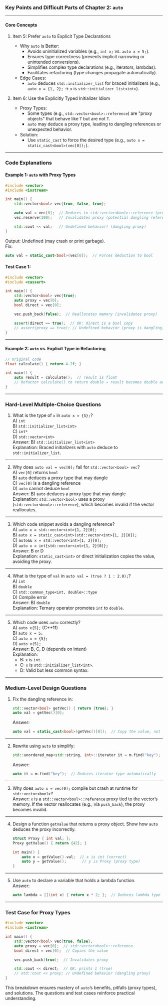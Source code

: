 ### Key Points and Difficult Parts of Chapter 2: `auto`

---

#### Core Concepts
1. Item 5: Prefer `auto` to Explicit Type Declarations  
   - Why `auto` is Better:
     - Avoids uninitialized variables (e.g., `int x;` vs. `auto x = 5;`).
     - Ensures type correctness (prevents implicit narrowing or unintended conversions).
     - Simplifies complex type declarations (e.g., iterators, lambdas).
     - Facilitates refactoring (type changes propagate automatically).
   - Edge Cases:
     - `auto` deduces `std::initializer_list` for braced initializers (e.g., `auto x = {1, 2};` → `x` is `std::initializer_list<int>`).

2. Item 6: Use the Explicitly Typed Initializer Idiom  
   - Proxy Types:
     - Some types (e.g., `std::vector<bool>::reference`) are "proxy objects" that behave like `T` but are not `T`.
     - `auto` may deduce a proxy type, leading to dangling references or unexpected behavior.
   - Solution:
     - Use `static_cast` to force the desired type (e.g., `auto x = static_cast<bool>(vec[0]);`).

---

### Code Explanations

#### Example 1: `auto` with Proxy Types
```cpp
#include <vector>
#include <iostream>

int main() {
    std::vector<bool> vec{true, false, true};

    auto val = vec[0];  // Deduces to std::vector<bool>::reference (proxy type)
    vec.reserve(100);   // Invalidates proxy (potential dangling reference)

    std::cout << val;   // Undefined behavior! (dangling proxy)
}
```
Output: Undefined (may crash or print garbage).  
Fix:  
```cpp
auto val = static_cast<bool>(vec[0]);  // Forces deduction to bool
```

#### Test Case 1:
```cpp
#include <vector>
#include <cassert>

int main() {
    std::vector<bool> vec{true};
    auto proxy = vec[0];
    bool direct = vec[0];

    vec.push_back(false);  // Reallocates memory (invalidates proxy)

    assert(direct == true);  // OK: direct is a bool copy
    // assert(proxy == true); // Undefined behavior (proxy is dangling)
}
```

---

#### Example 2: `auto` vs. Explicit Type in Refactoring
```cpp
// Original code
float calculate() { return 4.2f; }

int main() {
    auto result = calculate();  // result is float
    // Refactor calculate() to return double → result becomes double automatically
}
```

---

### Hard-Level Multiple-Choice Questions

1. What is the type of `x` in `auto x = {5};`?  
   A) `int`  
   B) `std::initializer_list<int>`  
   C) `int*`  
   D) `std::vector<int>`  
   Answer: B) `std::initializer_list<int>`  
   Explanation: Braced initializers with `auto` deduce to `std::initializer_list`.

---

2. Why does `auto val = vec[0];` fail for `std::vector<bool> vec`?  
   A) `vec[0]` returns `bool`  
   B) `auto` deduces a proxy type that may dangle  
   C) `vec[0]` is a dangling reference  
   D) `auto` cannot deduce `bool`  
   Answer: B) `auto` deduces a proxy type that may dangle  
   Explanation: `std::vector<bool>` uses a proxy (`std::vector<bool>::reference`), which becomes invalid if the vector reallocates.

---

3. Which code snippet avoids a dangling reference?  
   A) `auto x = std::vector<int>{1, 2}[0];`  
   B) `auto x = static_cast<int>(std::vector<int>{1, 2}[0]);`  
   C) `auto&& x = std::vector<int>{1, 2}[0];`  
   D) `auto x = int{std::vector<int>{1, 2}[0]};`  
   Answer: B or D  
   Explanation: `static_cast<int>` or direct initialization copies the value, avoiding the proxy.

---

4. What is the type of `val` in `auto val = (true ? 1 : 2.0);`?  
   A) `int`  
   B) `double`  
   C) `std::common_type<int, double>::type`  
   D) Compile error  
   Answer: B) `double`  
   Explanation: Ternary operator promotes `int` to `double`.

---

5. Which code uses `auto` correctly?  
   A) `auto x{5};` (C++11)  
   B) `auto x = 5;`  
   C) `auto x = {5};`  
   D) `auto x(5);`  
   Answer: B, C, D (depends on intent)  
   Explanation:  
   - B: `x` is `int`.  
   - C: `x` is `std::initializer_list<int>`.  
   - D: Valid but less common syntax.

---

### Medium-Level Design Questions

1. Fix the dangling reference in:  
   ```cpp
   std::vector<bool> getVec() { return {true}; }
   auto val = getVec()[0];
   ``` 
   Answer:  
   ```cpp
   auto val = static_cast<bool>(getVec()[0]);  // Copy the value, not the proxy
   ```

---

2. Rewrite using `auto` to simplify:  
   ```cpp
   std::unordered_map<std::string, int>::iterator it = m.find("key");
   ``` 
   Answer:  
   ```cpp
   auto it = m.find("key");  // Deduces iterator type automatically
   ```

---

3. Why does `auto x = vec[0];` compile but crash at runtime for `std::vector<bool>`?  
   Answer: `x` is a `std::vector<bool>::reference` proxy tied to the vector’s memory. If the vector reallocates (e.g., via `push_back`), the proxy becomes invalid.

---

4. Design a function `getValue` that returns a proxy object. Show how `auto` deduces the proxy incorrectly.  
   ```cpp
   struct Proxy { int val; };
   Proxy getValue() { return {42}; }

   int main() {
       auto x = getValue().val;  // x is int (correct)
       auto y = getValue();       // y is Proxy (proxy type)
   }
   ```

---

5. Use `auto` to declare a variable that holds a lambda function.  
   Answer:  
   ```cpp
   auto lambda = [](int x) { return x * 2; };  // Deduces lambda type
   ```

---

### Test Case for Proxy Types
```cpp
#include <vector>
#include <iostream>

int main() {
    std::vector<bool> vec{true, false};
    auto proxy = vec[0];  // std::vector<bool>::reference
    bool direct = vec[0];  // Copies the value

    vec.push_back(true);  // Invalidates proxy

    std::cout << direct;  // OK: prints 1 (true)
    // std::cout << proxy; // Undefined behavior (dangling proxy)
}
```

This breakdown ensures mastery of `auto`’s benefits, pitfalls (proxy types), and solutions. The questions and test cases reinforce practical understanding.